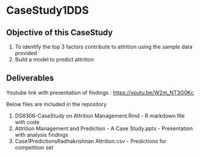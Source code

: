 # CaseStudy1DDS

## Objective of this CaseStudy

1. To identify the top 3 factors contribute to attrition using the sample data provided
2. Build a model to predict attrition

## Deliverables

Youtube link with presentation of findings : https://youtu.be/W2m_NT3G0Kc

Below files are included in the repository

1. DS6306-CaseStudy on Attrition Management.Rmd - R markdown file with code
2. Attrition Management and Prediction - A Case Study.pptx - Presentation with analysis findings
3. Case1PredictionsRadhakrishnan Attrition.csv - Predictions for competition set
